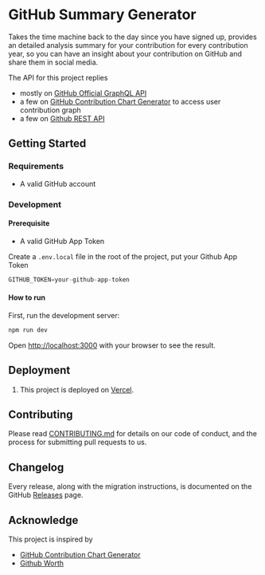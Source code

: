 # GitHub Summary Generator

Takes the time machine back to the day since you have signed up, provides an detailed analysis summary for your contribution for every contribution year, so you can have an insight about your contribution on GitHub and share them in social media.

The API for this project replies

- mostly on [GitHub Official GraphQL API](https://docs.github.com/en/graphql)
- a few on [GitHub Contribution Chart Generator](https://github.com/sallar/github-contributions-chart) to access user contribution graph
- a few on [Github REST API](https://docs.github.com/en/rest)

## Getting Started

### Requirements

- A valid GitHub account

### Development

#### Prerequisite

- A valid GitHub App Token

Create a `.env.local` file in the root of the project, put your Github App Token

```js
GITHUB_TOKEN=your-github-app-token
```

#### How to run

First, run the development server:

```bash
npm run dev
```

Open [http://localhost:3000](http://localhost:3000) with your browser to see the result.

## Deployment

1. This project is deployed on [Vercel](https://vercel.com/).

## Contributing

Please read [CONTRIBUTING.md](./CONTRIBUTING.md) for details on our code of conduct, and the process for submitting pull requests to us.

## Changelog

Every release, along with the migration instructions, is documented on the GitHub [Releases]() page.

## Acknowledge

This project is inspired by

- [GitHub Contribution Chart Generator](https://github.com/sallar/github-contributions-chart)
- [Github Worth](https://github-worth.vercel.app/)